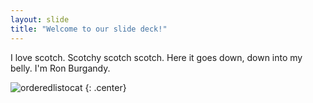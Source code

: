 ```yaml
---
layout: slide
title: "Welcome to our slide deck!"
---
```


I love scotch. Scotchy scotch scotch. Here it goes down, down into my belly.  I'm Ron Burgandy.

![orderedlistocat](https://octodex.github.com/images/orderedlistocat.png)
{: .center}
